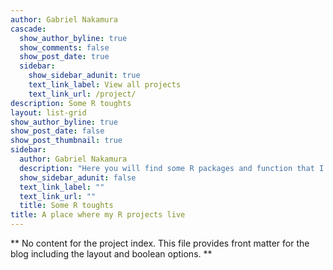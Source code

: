 ```yaml
---
author: Gabriel Nakamura
cascade:
  show_author_byline: true
  show_comments: false
  show_post_date: true
  sidebar:
    show_sidebar_adunit: true
    text_link_label: View all projects
    text_link_url: /project/
description: Some R toughts
layout: list-grid
show_author_byline: true
show_post_date: false
show_post_thumbnail: true
sidebar:
  author: Gabriel Nakamura
  description: "Here you will find some R packages and function that I developed (or are in development)"
  show_sidebar_adunit: false
  text_link_label: ""
  text_link_url: ""
  title: Some R toughts
title: A place where my R projects live
---
```


** No content for the project index. This file provides front matter for the blog including the layout and boolean options. **
